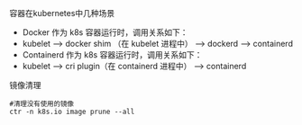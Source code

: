容器在kubernetes中几种场景

- Docker 作为 k8s 容器运行时，调用关系如下：
- kubelet --> docker shim （在 kubelet 进程中） --> dockerd --> containerd
- Containerd 作为 k8s 容器运行时，调用关系如下：
- kubelet --> cri plugin（在 containerd 进程中） --> containerd

镜像清理

```
#清理没有使用的镜像
ctr -n k8s.io image prune --all
```


